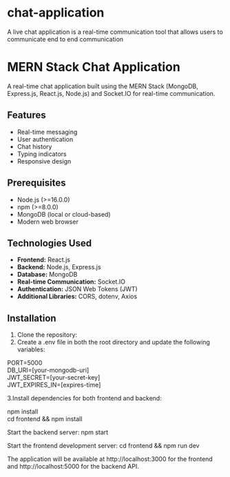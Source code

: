 # chat-application
A live chat application is a real-time communication tool that allows users to communicate end to end communication

# MERN Stack Chat Application  

A real-time chat application built using the MERN Stack (MongoDB, Express.js, React.js, Node.js) and Socket.IO for real-time communication.  

## Features  

- Real-time messaging  
- User authentication  
- Chat history  
- Typing indicators  
- Responsive design  

## Prerequisites  

- Node.js (>=16.0.0)  
- npm (>=8.0.0)  
- MongoDB (local or cloud-based)  
- Modern web browser  

## Technologies Used  

- **Frontend:** React.js  
- **Backend:** Node.js, Express.js  
- **Database:** MongoDB  
- **Real-time Communication:** Socket.IO  
- **Authentication:** JSON Web Tokens (JWT)  
- **Additional Libraries:** CORS, dotenv, Axios  

## Installation  

1. Clone the repository:  
2. Create a .env file in both the root directory and update the following variables:
   
PORT=5000  
DB_URI=[your-mongodb-uri]  
JWT_SECRET=[your-secret-key]  
JWT_EXPIRES_IN=[expires-time]  

3.Install dependencies for both frontend and backend:

npm install  
cd frontend && npm install  

Start the backend server:
npm start  

Start the frontend development server:
cd frontend && npm run dev  

The application will be available at http://localhost:3000 for the frontend and http://localhost:5000 for the backend API.
